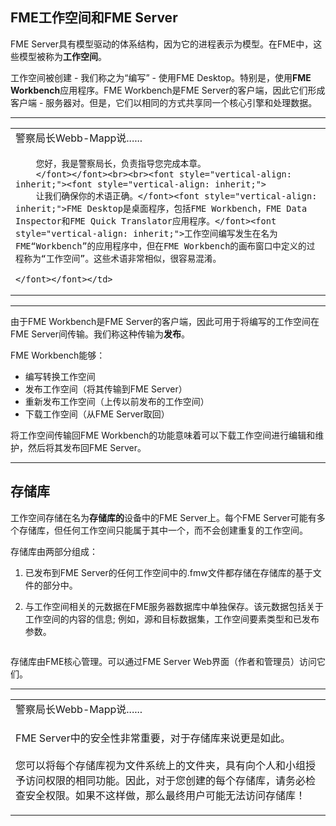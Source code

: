   <div id="readme" class="readme blob instapaper_body">
    <article class="markdown-body entry-content" itemprop="text"><h1><a id="user-content-fme-workspaces-and-fme-server" class="anchor" aria-hidden="true" href="./1.05.WorkbenchAndServer.md#fme-workspaces-and-fme-server"></a><font style="vertical-align: inherit;"><font style="vertical-align: inherit;">FME工作空间和FME Server</font></font></h1>
<p><font style="vertical-align: inherit;"><font style="vertical-align: inherit;">FME Server具有模型驱动的体系结构，因为它的进程表示为模型。</font><font style="vertical-align: inherit;">在FME中，这些模型被称为</font></font><strong><font style="vertical-align: inherit;"><font style="vertical-align: inherit;">工作空间</font></font></strong><font style="vertical-align: inherit;"><font style="vertical-align: inherit;">。</font></font></p>
<p><font style="vertical-align: inherit;"><font style="vertical-align: inherit;">工作空间被创建 - 我们称之为“编写” - 使用FME Desktop。</font><font style="vertical-align: inherit;">特别是，使用</font></font><strong><font style="vertical-align: inherit;"><font style="vertical-align: inherit;">FME Workbench</font></font></strong><font style="vertical-align: inherit;"><font style="vertical-align: inherit;">应用程序。</font><font style="vertical-align: inherit;">FME Workbench是FME Server的客户端，因此它们形成客户端 - 服务器对。</font><font style="vertical-align: inherit;">但是，它们以相同的方式共享同一个核心引擎和处理数据。</font></font></p>
<hr>

<table>
  <tbody><tr>
    <td>
      <i></i><font style="vertical-align: inherit;"><font style="vertical-align: inherit;">
      警察局长Webb-Mapp说......
    </font></font></td>
  </tr>
  <tr>
    <td><font style="vertical-align: inherit;"><font style="vertical-align: inherit;">
      
        您好，我是警察局长，负责指导您完成本章。
        </font></font><br><br><font style="vertical-align: inherit;"><font style="vertical-align: inherit;">
        让我们确保你的术语正确。</font><font style="vertical-align: inherit;">FME Desktop是桌面程序，包括FME Workbench，FME Data Inspector和FME Quick Translator应用程序。</font><font style="vertical-align: inherit;">工作空间编写发生在名为FME“Workbench”的应用程序中，但在FME Workbench的画布窗口中定义的过程称为“工作空间”。这些术语非常相似，很容易混淆。 
      
    </font></font></td>
  </tr>
</tbody></table>
<hr>
<p><font style="vertical-align: inherit;"><font style="vertical-align: inherit;">由于FME Workbench是FME Server的客户端，因此可用于将编写的工作空间在FME Server间传输。</font><font style="vertical-align: inherit;">我们称这种传输为</font></font><strong><font style="vertical-align: inherit;"><font style="vertical-align: inherit;">发布</font></font></strong><font style="vertical-align: inherit;"><font style="vertical-align: inherit;">。</font></font></p>
<p><font style="vertical-align: inherit;"><font style="vertical-align: inherit;">FME Workbench能够：</font></font></p>
<ul>
<li><font style="vertical-align: inherit;"><font style="vertical-align: inherit;">编写转换工作空间</font></font></li>
<li><font style="vertical-align: inherit;"><font style="vertical-align: inherit;">发布工作空间（将其传输到FME Server）</font></font></li>
<li><font style="vertical-align: inherit;"><font style="vertical-align: inherit;">重新发布工作空间（上传以前发布的工作空间）</font></font></li>
<li><font style="vertical-align: inherit;"><font style="vertical-align: inherit;">下载工作空间（从FME Server取回）</font></font></li>
</ul>
<p><font style="vertical-align: inherit;"><font style="vertical-align: inherit;">将工作空间传输回FME Workbench的功能意味着可以下载工作空间进行编辑和维护，然后将其发布回FME Server。</font></font></p>
<hr>
<h2><a id="user-content-repositories" class="anchor" aria-hidden="true" href="./1.05.WorkbenchAndServer.md#repositories"></a><font style="vertical-align: inherit;"><font style="vertical-align: inherit;">存储库</font></font></h2>
<p><font style="vertical-align: inherit;"><font style="vertical-align: inherit;">工作空间存储在名为</font></font><strong><font style="vertical-align: inherit;"><font style="vertical-align: inherit;">存储库的</font></font></strong><font style="vertical-align: inherit;"><font style="vertical-align: inherit;">设备中的FME Server上</font><font style="vertical-align: inherit;">。</font><font style="vertical-align: inherit;">每个FME Server可能有多个存储库，但任何工作空间只能属于其中一个，而不会创建重复的工作空间。</font></font></p>
<p><font style="vertical-align: inherit;"><font style="vertical-align: inherit;">存储库由两部分组成：</font></font></p>
<ol>
<li>
<p><font style="vertical-align: inherit;"><font style="vertical-align: inherit;">已发布到FME Server的任何工作空间中的.fmw文件都存储在存储库的基于文件的部分中。</font></font></p>
</li>
<li>
<p><font style="vertical-align: inherit;"><font style="vertical-align: inherit;">与工作空间相关的元数据在FME服务器数据库中单独保存。</font><font style="vertical-align: inherit;">该元数据包括关于工作空间的内容的信息; </font><font style="vertical-align: inherit;">例如，源和目标数据集，工作空间要素类型和已发布参数。</font></font></p>
</li>
</ol>
<p><a target="_blank" rel="noopener noreferrer" href="./Images/Img1.007.CoreAndRepositories.png"><img src="./FMETraining _ 1.05.WorkbenchAndServer_files/Img1.007.CoreAndRepositories.png" alt="" style="max-width:100%;"></a></p>
<p><font style="vertical-align: inherit;"><font style="vertical-align: inherit;">存储库由FME核心管理。</font><font style="vertical-align: inherit;">可以通过FME Server Web界面（作者和管理员）访问它们。</font></font></p>
<hr>
<table>
<tbody><tr>
<td>
<i></i><font style="vertical-align: inherit;"><font style="vertical-align: inherit;">
警察局长Webb-Mapp说......
</font></font></td>
</tr>
<tr>
<td><font style="vertical-align: inherit;"><font style="vertical-align: inherit;">

FME Server中的安全性非常重要，对于存储库来说更是如此。
</font></font><br><br><font style="vertical-align: inherit;"><font style="vertical-align: inherit;">您可以将每个存储库视为文件系统上的文件夹，具有向个人和小组授予访问权限的相同功能。</font><font style="vertical-align: inherit;">因此，对于您创建的每个存储库，请务必检查安全权限。</font><font style="vertical-align: inherit;">如果不这样做，那么最终用户可能无法访问存储库！

</font></font></td>
</tr>
</tbody></table>
</article>
  </div>
